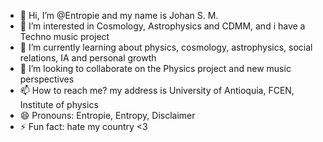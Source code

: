 - 👋 Hi, I’m @Entropie and my name is Johan S. M.
- 👀 I’m interested in Cosmology, Astrophysics and CDMM, and i have a Techno music project
- 🌱 I’m currently learning about physics, cosmology, astrophysics, social relations, IA and personal growth
- 💞️ I’m looking to collaborate on the Physics project and new music perspectives
- 📫 How to reach me? my address is University of Antioquia, FCEN, Institute of physics
- 😄 Pronouns: Entropie, Entropy, Disclaimer
- ⚡ Fun fact: hate my country <3

<!---
Entropietechnoproject/Entropietechnoproject is a ✨ special ✨ repository because its `README.md` (this file) appears on your GitHub profile.
You can click the Preview link to take a look at your changes.
--->
